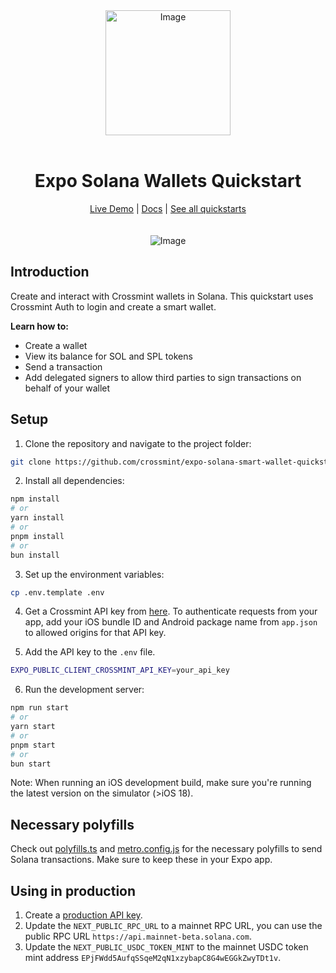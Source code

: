 <div align="center">
<img width="200" alt="Image" src="https://github.com/user-attachments/assets/8b617791-cd37-4a5a-8695-a7c9018b7c70" />
<br>
<br>
<h1>Expo Solana Wallets Quickstart</h1>

<div align="center">
<a href="https://solana-wallets.demos-crossmint.com/">Live Demo</a> | <a href="https://docs.crossmint.com/introduction/platform/wallets">Docs</a> | <a href="https://github.com/crossmint">See all quickstarts</a>
</div>

<br>
<br>
<img src="https://github.com/user-attachments/assets/76a983ab-499e-4d12-af7a-0ae17cb0b6cd" alt="Image" width="full">
</div>

## Introduction

Create and interact with Crossmint wallets in Solana. This quickstart uses Crossmint Auth to login and create a smart wallet.

**Learn how to:**

- Create a wallet
- View its balance for SOL and SPL tokens
- Send a transaction
- Add delegated signers to allow third parties to sign transactions on behalf of your wallet

## Setup

1. Clone the repository and navigate to the project folder:

```bash
git clone https://github.com/crossmint/expo-solana-smart-wallet-quickstart.git && cd expo-solana-smart-wallet-quickstart
```

2. Install all dependencies:

```bash
npm install
# or
yarn install
# or
pnpm install
# or
bun install
```

3. Set up the environment variables:

```bash
cp .env.template .env
```

4. Get a Crossmint API key from [here](https://docs.crossmint.com/introduction/platform/api-keys/client-side). To authenticate requests from your app, add your iOS bundle ID and Android package name from `app.json` to allowed origins for that API key.

5. Add the API key to the `.env` file.

```bash
EXPO_PUBLIC_CLIENT_CROSSMINT_API_KEY=your_api_key
```

6. Run the development server:

```bash
npm run start
# or
yarn start
# or
pnpm start
# or
bun start
```

Note: When running an iOS development build, make sure you're running the latest version on the simulator (>iOS 18).

## Necessary polyfills

Check out [polyfills.ts](lib/polyfills.ts) and [metro.config.js](metro.config.js) for the necessary polyfills to send Solana transactions. Make sure to keep these in your Expo app.

## Using in production

1. Create a [production API key](https://docs.crossmint.com/introduction/platform/api-keys/client-side).
2. Update the `NEXT_PUBLIC_RPC_URL` to a mainnet RPC URL, you can use the public RPC URL `https://api.mainnet-beta.solana.com`.
3. Update the `NEXT_PUBLIC_USDC_TOKEN_MINT` to the mainnet USDC token mint address `EPjFWdd5AufqSSqeM2qN1xzybapC8G4wEGGkZwyTDt1v`.
